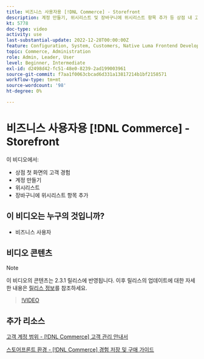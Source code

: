 ```yaml
---
title: 비즈니스 사용자용 [!DNL Commerce] - Storefront
description: 계정 만들기, 위시리스트 및 장바구니에 위시리스트 항목 추가 등 상점 내 고객 경험에 대해 알아봅니다
kt: 5778
doc-type: video
activity: use
last-substantial-update: 2022-12-28T00:00:00Z
feature: Configuration, System, Customers, Native Luma Frontend Development, Page Content, Site Navigation
topic: Commerce, Administration
role: Admin, Leader, User
level: Beginner, Intermediate
exl-id: d2498d42-fc51-48e0-8239-2ad199003961
source-git-commit: f7aa1f0063cbcad6d331a13817214b1bf2158571
workflow-type: tm+mt
source-wordcount: '98'
ht-degree: 0%

---
```


# 비즈니스 사용자용 [!DNL Commerce] - Storefront

이 비디오에서:

- 상점 첫 화면의 고객 경험
- 계정 만들기
- 위시리스트
- 장바구니에 위시리스트 항목 추가

## 이 비디오는 누구의 것입니까?

- 비즈니스 사용자

## 비디오 콘텐츠

>[!NOTE]
>
>이 비디오의 콘텐츠는 2.3.1 릴리스에 반영됩니다. 이후 릴리스의 업데이트에 대한 자세한 내용은 [릴리스 정보](https://experienceleague.adobe.com/docs/commerce-operations/release/notes/overview.html?lang=ko)를 참조하세요.

>[!VIDEO](https://video.tv.adobe.com/v/36188?quality=12&learn=on)

## 추가 리소스

[고객 계정 범위 - [!DNL Commerce] 고객 관리 안내서](https://experienceleague.adobe.com/docs/commerce-admin/customers/customer-accounts/customer-account-scope.html?lang=ko)

[스토어프론트 환경 - [!DNL Commerce] 경험 저장 및 구매 가이드](https://experienceleague.adobe.com/docs/commerce-admin/stores-sales/shopper-tools/wish-lists/wishlist-storefront.html?lang=ko)
